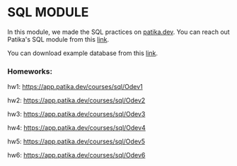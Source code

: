 # SQL MODULE
In this module, we made the SQL practices on [patika.dev](https://www.patika.dev). You can reach out Patika's SQL module from this [link](https://app.patika.dev/courses/sql).

You can download example database from this [link](https://www.postgresqltutorial.com/postgresql-sample-database/).


### Homeworks:

hw1: https://app.patika.dev/courses/sql/Odev1

hw2: https://app.patika.dev/courses/sql/Odev2

hw3: https://app.patika.dev/courses/sql/Odev3

hw4: https://app.patika.dev/courses/sql/Odev4

hw5: https://app.patika.dev/courses/sql/Odev5

hw6: https://app.patika.dev/courses/sql/Odev6

